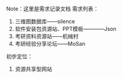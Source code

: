 Note：这里是需求记录文档
需求列表：

1. 三维图数据库——silence
2. 软件安装包资源站、PPT模板————Json
3. 考研资料资源站——机械村
4. 考研经验分享论坛——MoSan

初步定位：
1. 资源共享型网站

